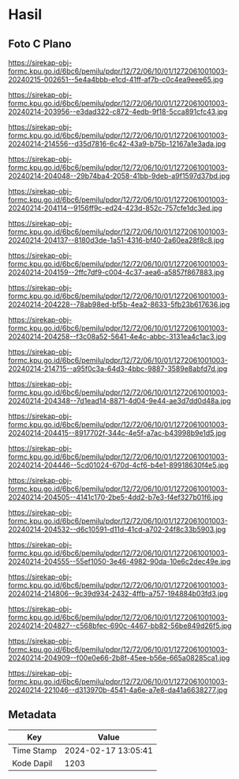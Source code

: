 # Hasil

## Foto C Plano

https://sirekap-obj-formc.kpu.go.id/6bc6/pemilu/pdpr/12/72/06/10/01/1272061001003-20240215-002651--5e4a4bbb-e1cd-41ff-af7b-c0c4ea9eee65.jpg

https://sirekap-obj-formc.kpu.go.id/6bc6/pemilu/pdpr/12/72/06/10/01/1272061001003-20240214-203956--e3dad322-c872-4edb-9f18-5cca891cfc43.jpg

https://sirekap-obj-formc.kpu.go.id/6bc6/pemilu/pdpr/12/72/06/10/01/1272061001003-20240214-214556--d35d7816-6c42-43a9-b75b-12167a1e3ada.jpg

https://sirekap-obj-formc.kpu.go.id/6bc6/pemilu/pdpr/12/72/06/10/01/1272061001003-20240214-204048--29b74ba4-2058-41bb-9deb-a9f1597d37bd.jpg

https://sirekap-obj-formc.kpu.go.id/6bc6/pemilu/pdpr/12/72/06/10/01/1272061001003-20240214-204114--9156ff9c-ed24-423d-852c-757cfe1dc3ed.jpg

https://sirekap-obj-formc.kpu.go.id/6bc6/pemilu/pdpr/12/72/06/10/01/1272061001003-20240214-204137--8180d3de-1a51-4316-bf40-2a60ea28f8c8.jpg

https://sirekap-obj-formc.kpu.go.id/6bc6/pemilu/pdpr/12/72/06/10/01/1272061001003-20240214-204159--2ffc7df9-c004-4c37-aea6-a5857f867883.jpg

https://sirekap-obj-formc.kpu.go.id/6bc6/pemilu/pdpr/12/72/06/10/01/1272061001003-20240214-204228--78ab98ed-bf5b-4ea2-8633-5fb23b617636.jpg

https://sirekap-obj-formc.kpu.go.id/6bc6/pemilu/pdpr/12/72/06/10/01/1272061001003-20240214-204258--f3c08a52-5641-4e4c-abbc-3131ea4c1ac3.jpg

https://sirekap-obj-formc.kpu.go.id/6bc6/pemilu/pdpr/12/72/06/10/01/1272061001003-20240214-214715--a95f0c3a-64d3-4bbc-9887-3589e8abfd7d.jpg

https://sirekap-obj-formc.kpu.go.id/6bc6/pemilu/pdpr/12/72/06/10/01/1272061001003-20240214-204348--7d1ead14-8871-4d04-9e44-ae3d7dd0d48a.jpg

https://sirekap-obj-formc.kpu.go.id/6bc6/pemilu/pdpr/12/72/06/10/01/1272061001003-20240214-204415--8917702f-344c-4e5f-a7ac-b43998b9e1d5.jpg

https://sirekap-obj-formc.kpu.go.id/6bc6/pemilu/pdpr/12/72/06/10/01/1272061001003-20240214-204446--5cd01024-670d-4cf6-b4e1-89918630f4e5.jpg

https://sirekap-obj-formc.kpu.go.id/6bc6/pemilu/pdpr/12/72/06/10/01/1272061001003-20240214-204505--4141c170-2be5-4dd2-b7e3-f4ef327b01f6.jpg

https://sirekap-obj-formc.kpu.go.id/6bc6/pemilu/pdpr/12/72/06/10/01/1272061001003-20240214-204532--d6c10591-d11d-41cd-a702-24f8c33b5903.jpg

https://sirekap-obj-formc.kpu.go.id/6bc6/pemilu/pdpr/12/72/06/10/01/1272061001003-20240214-204555--55ef1050-3e46-4982-90da-10e6c2dec49e.jpg

https://sirekap-obj-formc.kpu.go.id/6bc6/pemilu/pdpr/12/72/06/10/01/1272061001003-20240214-214806--9c39d934-2432-4ffb-a757-194884b03fd3.jpg

https://sirekap-obj-formc.kpu.go.id/6bc6/pemilu/pdpr/12/72/06/10/01/1272061001003-20240214-204827--c568bfec-690c-4467-bb82-56be849d26f5.jpg

https://sirekap-obj-formc.kpu.go.id/6bc6/pemilu/pdpr/12/72/06/10/01/1272061001003-20240214-204909--f00e0e66-2b8f-45ee-b56e-665a08285ca1.jpg

https://sirekap-obj-formc.kpu.go.id/6bc6/pemilu/pdpr/12/72/06/10/01/1272061001003-20240214-221046--d313970b-4541-4a6e-a7e8-da41a6638277.jpg


## Metadata

| Key        | Value               |
| ---------- | ------------------- |
| Time Stamp | 2024-02-17 13:05:41 |
| Kode Dapil | 1203                |




